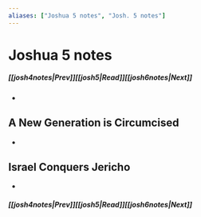 ```yaml
---
aliases: ["Joshua 5 notes", "Josh. 5 notes"]
---
```

# Joshua 5 notes
##### <span class=arrow-left></span>[[josh4notes|Prev]]<span class=navigation-separator></span>[[josh5|Read]]<span class=navigation-separator></span>[[josh6notes|Next]]<span class=arrow-right></span>
- 
## A New Generation is Circumcised
- 
## Israel Conquers Jericho
- 
##### <span class=arrow-left></span>[[josh4notes|Prev]]<span class=navigation-separator></span>[[josh5|Read]]<span class=navigation-separator></span>[[josh6notes|Next]]<span class=arrow-right></span>